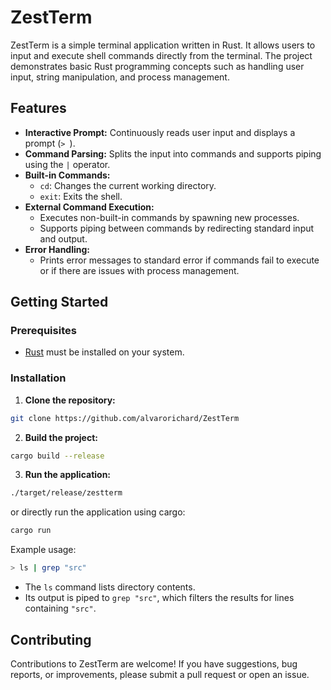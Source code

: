 # ZestTerm



ZestTerm is a simple terminal application written in Rust. It allows users to input and execute shell commands directly from the terminal. The project demonstrates basic Rust programming concepts such as handling user input, string manipulation, and process management.

## Features

- **Interactive Prompt:** Continuously reads user input and displays a prompt (`> `).
- **Command Parsing:** Splits the input into commands and supports piping using the `|` operator.
- **Built-in Commands:**  
  - `cd`: Changes the current working directory.
  - `exit`: Exits the shell.
- **External Command Execution:**  
  - Executes non-built-in commands by spawning new processes.
  - Supports piping between commands by redirecting standard input and output.
- **Error Handling:**  
  - Prints error messages to standard error if commands fail to execute or if there are issues with process management.

## Getting Started

### Prerequisites

- [Rust](https://www.rust-lang.org/tools/install) must be installed on your system.

### Installation

1. **Clone the repository:**

```bash
git clone https://github.com/alvarorichard/ZestTerm
 ```
2. **Build the project:**

```bash
cargo build --release
```
3. **Run the application:**

```bash
./target/release/zestterm
 ```

or directly run the application using cargo:

```bash
cargo run
```

Example usage:
```bash
> ls | grep "src"
``` 

* The `ls` command lists directory contents.
* Its output is piped to `grep "src"`, which filters the results for lines containing `"src"`.

## Contributing

Contributions to ZestTerm are welcome! If you have suggestions, bug reports, or improvements, please submit a pull request or open an issue.


